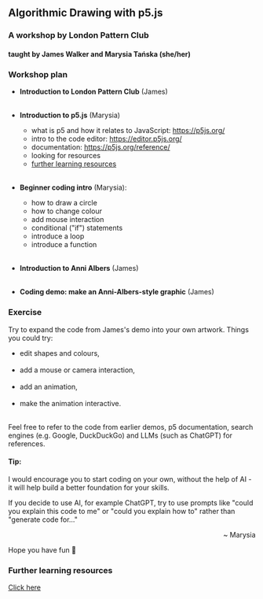 ## Algorithmic Drawing with p5.js
### A workshop by London Pattern Club

#### taught by James Walker and Marysia Tańska (she/her)

### Workshop plan
- **Introduction to London Pattern Club** (James)<br><br>
- **Introduction to p5.js** (Marysia)
	- what is p5 and how it relates to JavaScript: https://p5js.org/
	- intro to the code editor: https://editor.p5js.org/
	- documentation: https://p5js.org/reference/
	- looking for resources
    - [further learning resources](#further-learning-resources) <br><br>
  
- **Beginner coding intro** (Marysia):
	- how to draw a circle
	- how to change colour
	- add mouse interaction
    - conditional ("if") statements
	- introduce a loop
	- introduce a function<br><br>
- **Introduction to Anni Albers** (James)<br><br>
- **Coding demo: make an Anni-Albers-style graphic** (James)

### Exercise
Try to expand the code from James's demo into your own artwork. Things you could try:
- edit shapes and colours,<br><br>
- add a mouse or camera interaction,<br><br>
- add an animation,<br><br>
- make the animation interactive.<br><br>

Feel free to refer to the code from earlier demos, p5 documentation, search engines (e.g. Google, DuckDuckGo) and LLMs (such as ChatGPT) for references.

#### Tip:
I would encourage you to start coding on your own, without the help of AI - it will help build a better foundation for your skills.

If you decide to use AI, for example ChatGPT, try to use prompts like "could you explain this code to me" or "could you explain how to" rather than "generate code for..."
<p style='text-align: right;'> ~ Marysia </p>

Hope you have fun 👾

### Further learning resources
[Click here](./learning_resources.md)

